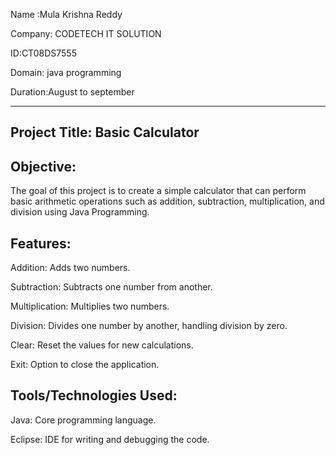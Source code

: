 Name :Mula Krishna Reddy

Company: CODETECH IT SOLUTION

ID:CT08DS7555

Domain: java programming

Duration:August to september

----------------------------------

Project Title: Basic Calculator
------------------------------------
Objective:
-----------
The goal of this project is to create a simple calculator that can perform basic arithmetic operations such as addition, subtraction, multiplication, and division using Java Programming.

Features:
------------
Addition: Adds two numbers.

Subtraction: Subtracts one number from another.

Multiplication: Multiplies two numbers.

Division: Divides one number by another, handling division by zero.

Clear: Reset the values for new calculations.

Exit: Option to close the application.

Tools/Technologies Used:
-----------
Java: Core programming language.

 Eclipse: IDE for writing and debugging the code.
 

